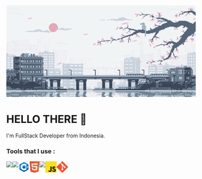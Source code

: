 <p align="center">
    <img src="/img/68747470733a2f2f632e74656e6f722e636f6d2f7a48693179792d5179545541414141642f616e696d652d747261696e2e676966.gif">
</p>

# HELLO THERE :wave:
<p>
    I'm FullStack Developer from Indonesia.
</p>

### Tools that I use :
<p>    
    <img height="30px" align="left" src="https://upload.wikimedia.org/wikipedia/commons/9/9f/Vimlogo.svg">
    <img height="30px" align="left" src="https://upload.wikimedia.org/wikipedia/commons/9/9a/Visual_Studio_Code_1.35_icon.svg">
    <img height="30px" align="left" src="/img/c++.svg">
    <img height="30px" align="left" src="/img/html.svg">
    <img height="30px" align="left" src="/img/css.svg">
    <img height="30px" align="left" src="/img/javaScript.svg">
    <img height="30px" align="left" src="/img/git.svg" >
    <!-- <img height="30px" align="left" src=""> -->
</p>

